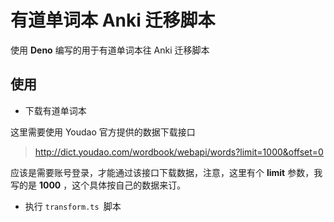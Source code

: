 # 有道单词本 Anki 迁移脚本

使用 **Deno** 编写的用于有道单词本往 Anki 迁移脚本

## 使用

- 下载有道单词本

这里需要使用 Youdao 官方提供的数据下载接口
> <http://dict.youdao.com/wordbook/webapi/words?limit=1000&offset=0>

应该是需要账号登录，才能通过该接口下载数据，注意，这里有个 **limit** 参数，我写的是 **1000** ，这个具体按自己的数据来订。

- 执行 `transform.ts `脚本

